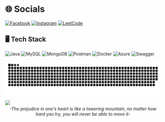# 🌐 Socials
[![Facebook](https://img.shields.io/badge/Facebook-1877F2?logo=facebook&logoColor=white)](https://www.facebook.com/vnqnaamm/)
[![Instagram](https://img.shields.io/badge/Instagram-E4405F?logo=instagram&logoColor=pink)](https://www.instagram.com/_vnqnaamm/)
[![LeetCode](https://img.shields.io/badge/LeetCode-FFA116?logo=leetcode&logoColor=black)](https://leetcode.com/u/_vnqnammm/)

## 🖥️ Tech Stack
![Java](https://img.shields.io/badge/java-%23ED8800.svg?style=for-the-badge?logo=openjdk&logoColor=white)
![MySQL](https://img.shields.io/badge/MySQL-4479A1?logo=mysql&logoColor=white)
![MongoDB](https://img.shields.io/badge/MongoDB-47A248?logo=mongodb&logoColor=white)
![Postman](https://img.shields.io/badge/Postman-FF6C37?logo=postman&logoColor=white)
![Docker](https://img.shields.io/badge/Docker-2496ED?logo=docker&logoColor=white)
![Azure](https://img.shields.io/badge/Microsoft%20Azure-0089D6?logo=microsoft-azure&logoColor=white)
![Swagger](https://img.shields.io/badge/Swagger-85EA2D?logo=swagger&logoColor=black)


![snake gif](https://github.com/Nanromii/Nanromii/blob/output/github-snake-dark.svg)

<img src="https://github-readme-stats.vercel.app/api/top-langs/?username=Nanromii&layout=compact&theme=dark&hide_border=true" height="180"/>

<div align="center">
  <em>-The prejudice in one's heart is like a towering mountain, no matter how hard you try, you will never be able to move it-</em>
</div>

